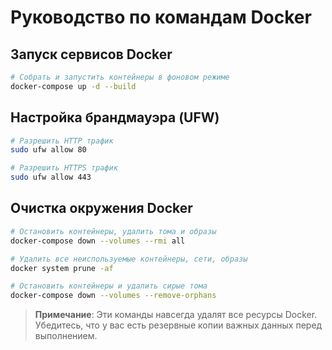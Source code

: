 # Руководство по командам Docker

## Запуск сервисов Docker
```bash
# Собрать и запустить контейнеры в фоновом режиме
docker-compose up -d --build
```

## Настройка брандмауэра (UFW)
```bash
# Разрешить HTTP трафик
sudo ufw allow 80

# Разрешить HTTPS трафик
sudo ufw allow 443
```

## Очистка окружения Docker
```bash
# Остановить контейнеры, удалить тома и образы
docker-compose down --volumes --rmi all

# Удалить все неиспользуемые контейнеры, сети, образы
docker system prune -af

# Остановить контейнеры и удалить сирые тома
docker-compose down --volumes --remove-orphans
```

> **Примечание**: Эти команды навсегда удалят все ресурсы Docker. Убедитесь, что у вас есть резервные копии важных данных перед выполнением.
